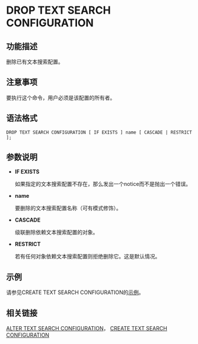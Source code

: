 # DROP TEXT SEARCH CONFIGURATION

## 功能描述<a name="zh-cn_topic_0283136862_zh-cn_topic_0237122154_zh-cn_topic_0059778389_s12ec071125bd4d4981cbcdad70bd9a1e"></a>

删除已有文本搜索配置。

## 注意事项<a name="zh-cn_topic_0283136862_zh-cn_topic_0237122154_zh-cn_topic_0059778389_sb29dd2fe6ef642c199d2bdfda06ef74c"></a>

要执行这个命令，用户必须是该配置的所有者。

## 语法格式<a name="zh-cn_topic_0283136862_zh-cn_topic_0237122154_zh-cn_topic_0059778389_sa8997c782c4d412b9c4fd9578137e494"></a>

```
DROP TEXT SEARCH CONFIGURATION [ IF EXISTS ] name [ CASCADE | RESTRICT ];
```

## 参数说明<a name="zh-cn_topic_0283136862_zh-cn_topic_0237122154_zh-cn_topic_0059778389_s519cbd43e889441f9638691754942bda"></a>

-   **IF EXISTS**

    如果指定的文本搜索配置不存在，那么发出一个notice而不是抛出一个错误。

-   **name**

    要删除的文本搜索配置名称（可有模式修饰）。

-   **CASCADE**

    级联删除依赖文本搜索配置的对象。

-   **RESTRICT**

    若有任何对象依赖文本搜索配置则拒绝删除它。这是默认情况。


## 示例<a name="zh-cn_topic_0283136862_zh-cn_topic_0237122154_zh-cn_topic_0059778389_s720b27fe18f245ca85d1204cda30b327"></a>

请参见CREATE TEXT SEARCH CONFIGURATION的[示例](CREATE-TEXT-SEARCH-CONFIGURATION.md#zh-cn_topic_0283137399_zh-cn_topic_0237122121_zh-cn_topic_0059777835_sc3a4aef5c0c0420eaf5a2e67097004a2)。

## 相关链接<a name="zh-cn_topic_0283136862_zh-cn_topic_0237122154_zh-cn_topic_0059778389_s8bb54ddcd47044a0a99c9c9dffadac2c"></a>

[ALTER TEXT SEARCH CONFIGURATION](ALTER-TEXT-SEARCH-CONFIGURATION.md)，  [CREATE TEXT SEARCH CONFIGURATION](CREATE-TEXT-SEARCH-CONFIGURATION.md)

